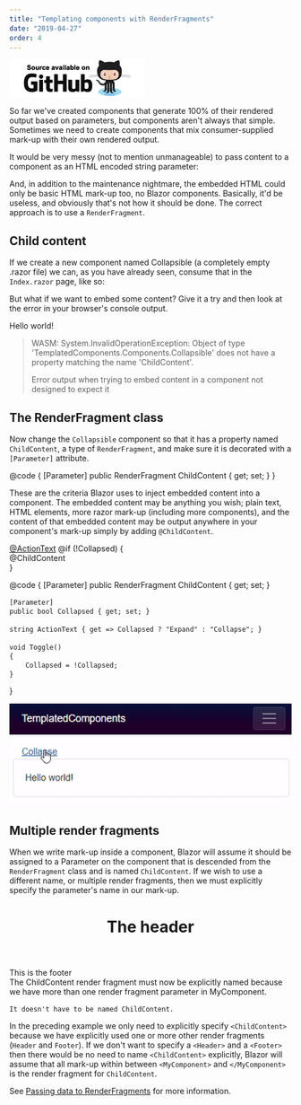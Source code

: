```yaml
---
title: "Templating components with RenderFragments"
date: "2019-04-27"
order: 4
---
```


[![](images/SourceLink.png)](https://github.com/mrpmorris/blazor-university/tree/master/src/TemplatedComponents/TemplatedComponents)

So far we've created components that generate 100% of their rendered output based on parameters, but components aren't always that simple. Sometimes we need to create components that mix consumer-supplied mark-up with their own rendered output.

It would be very messy (not to mention unmanageable) to pass content to a component as an HTML encoded string parameter:

<Collapsible content="Lots of encoded HTML for your entire view here"/>

And, in addition to the maintenance nightmare, the embedded HTML could only be basic HTML mark-up too, no Blazor components. Basically, it'd be useless, and obviously that's not how it should be done. The correct approach is to use a `RenderFragment`.

## Child content

If we create a new component named Collapsible (a completely empty .razor file) we can, as you have already seen, consume that in the `Index.razor` page, like so:

<Collapsible/>

But what if we want to embed some content? Give it a try and then look at the error in your browser's console output.

<Collapsible>Hello world!</Collapsible>

> WASM: System.InvalidOperationException: Object of type 'TemplatedComponents.Components.Collapsible' does not have a property matching the name 'ChildContent'.
> 
> Error output when trying to embed content in a component not designed to expect it

## The RenderFragment class

Now change the `Collapsible` component so that it has a property named `ChildContent`, a type of `RenderFragment`, and make sure it is decorated with a `[Parameter]` attribute.

@code {
	[Parameter]
	public RenderFragment ChildContent { get; set; }
}

These are the criteria Blazor uses to inject embedded content into a component. The embedded content may be anything you wish; plain text, HTML elements, more razor mark-up (including more components), and the content of that embedded content may be output anywhere in your component's mark-up simply by adding `@ChildContent`.

<div class="row">
	<a href="#" @onclick=Toggle class="col-12">@ActionText</a>
	@if (!Collapsed)
	{
		<div class="col-12 card card-body">
			@ChildContent
		</div>
	}
</div>

@code
{
	[Parameter]
	public RenderFragment ChildContent { get; set; }

	[Parameter]
	public bool Collapsed { get; set; }

	string ActionText { get => Collapsed ? "Expand" : "Collapse"; }

	void Toggle()
	{
		Collapsed = !Collapsed;
	}
}

![](images/Collapsible.gif)

## Multiple render fragments

When we write mark-up inside a component, Blazor will assume it should be assigned to a Parameter on the component that is descended from the `RenderFragment` class and is named `ChildContent`. If we wish to use a different name, or multiple render fragments, then we must explicitly specify the parameter's name in our mark-up.

<MyComponent>
  <Header>
    <h1>The header</h1>
  </Header>
  <Footer>
    This is the footer
  </Footer>
  <ChildContent>
    The ChildContent render fragment must now be explicitly named because we have
    more than one render fragment parameter in MyComponent.

    It doesn't have to be named ChildContent.
  </ChildContent>
</MyComponent>

In the preceding example we only need to explicitly specify `<ChildContent>` because we have explicitly used one or more other render fragments (`Header` and `Footer`). If we don't want to specify a `<Header>` and a `<Footer>` then there would be no need to name `<ChildContent>` explicitly, Blazor will assume that all mark-up within between `<MyComponent>` and `</MyComponent>` is the render fragment for `ChildContent`.

See [Passing data to RenderFragments](/templating-components-with-renderfragements/passing-data-to-a-renderfragement/) for more information.

